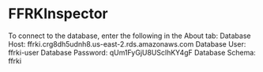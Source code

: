 # FFRKInspector

To connect to the database, enter the following in the About tab:
Database Host: ffrki.crg8dh5udnh8.us-east-2.rds.amazonaws.com
Database User: ffrki-user
Database Password: qUm1FyGjU8USclhKY4gF
Database Schema: ffrki

